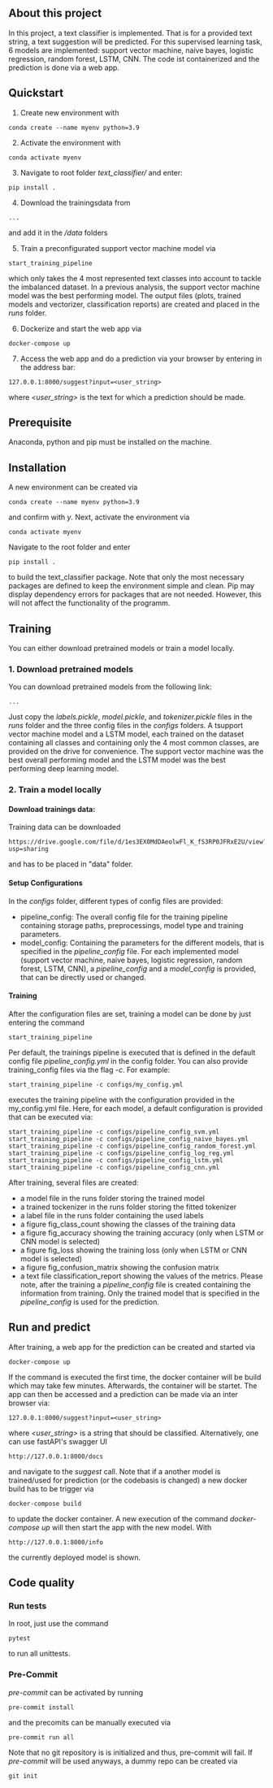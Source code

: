 ## About this project
In this project, a text classifier is implemented. That is for a provided text string, a text suggestion will be predicted. For this supervised learning task, 6 models are implemented: support vector machine, naive bayes, logistic regression, random forest, LSTM, CNN. The code ist containerized and the prediction is done via a web app.


## Quickstart
1. Create new environment with
```
conda create --name myenv python=3.9
```

2. Activate the environment with 
```
conda activate myenv
```

3. Navigate to root folder *text_classifier/* and enter:
```
pip install .
```

4. Download the trainingsdata from
```
...
```
and add it in the */data* folders 


5. Train a preconfigurated support vector machine model via
```
start_training_pipeline
```
which only takes the 4 most represented text classes into account to tackle the imbalanced dataset. In a previous analysis, the support vector machine model was the best performing model. The output files (plots, trained models and vectorizer, classification reports) are created and placed in the *runs* folder.

6. Dockerize and start the web app via
```
docker-compose up
```

7. Access the web app and do a prediction via your browser by entering in the address bar:
```
127.0.0.1:8000/suggest?input=<user_string>
```
where *<user_string>* is the text for which a prediction should be made.


## Prerequisite
Anaconda, python and pip must be installed on the machine.


## Installation
A new environment can be created via
```
conda create --name myenv python=3.9
```
and confirm with *y*. Next, activate the environment via
```
conda activate myenv
```
Navigate to the root folder and enter
```
pip install .
```
to build the text_classifier package. Note that only the most necessary packages are defined to keep the environment simple and clean. Pip may display dependency errors for packages that are not needed. However, this will not affect the functionality of the programm.


## Training
You can either download pretrained models or train a model locally. 

### 1. Download pretrained models
You can download pretrained models from the following link:
```
...
```
Just copy the *labels.pickle*, *model.pickle*, and *tokenizer.pickle* files in the *runs* folder and the three config files in the *configs* folders. A tsupport vector machine model and a LSTM model, each trained on the dataset containing all classes and containing only the 4 most common classes, are provided on the drive for convenience. The support vector machine was the best overall performing model and the LSTM model was the best performing deep learning model.


### 2. Train a model locally

#### Download trainings data:
Training data can be downloaded 
```
https://drive.google.com/file/d/1es3EX0MdDAeolwFl_K_fS3RP0JFRxE2U/view?usp=sharing
```
and has to be placed in "data" folder.

#### Setup Configurations
In the *configs* folder, different types of config files are provided:
* pipeline_config: The overall config file for the training pipeline containing storage paths, preprocessings, model type and training parameters.
* model_config: Containing the parameters for the different models, that is specified in the *pipeline_config* file.
For each implemented model (support vector machine, naive bayes, logistic regression, random forest, LSTM, CNN), a *pipeline_config* and  a *model_config* is provided, that can be directly used or changed.


#### Training
After the configuration files are set, training a model can be done by just entering the command
```
start_training_pipeline
```
Per default, the trainings pipeline is executed that is defined in the default config file *pipeline_config.yml* in the config folder. You can also provide training_config files via the flag *-c*. For example:
```
start_training_pipeline -c configs/my_config.yml
```
executes the training pipeline with the configuration provided in the my_config.yml file. Here, for each model, a default configuration is provided that can be executed via:
```
start_training_pipeline -c configs/pipeline_config_svm.yml
start_training_pipeline -c configs/pipeline_config_naive_bayes.yml
start_training_pipeline -c configs/pipeline_config_random_forest.yml
start_training_pipeline -c configs/pipeline_config_log_reg.yml
start_training_pipeline -c configs/pipeline_config_lstm.yml
start_training_pipeline -c configs/pipeline_config_cnn.yml
```
After training, several files are created:
* a model file in the runs folder storing the trained model
* a trained tockenizer in the runs folder storing the fitted tokenizer
* a label file in the runs folder containing the used labels
* a figure fig_class_count showing the classes of the training data
* a figure fig_accuracy showing the training accuracy (only when LSTM or CNN model is selected)
* a figure fig_loss showing the training loss (only when LSTM or CNN model is selected)
* a figure fig_confusion_matrix showing the confusion matrix
* a text file classification_report showing the values of the metrics.
Please note, after the training a *pipeline_config* file is created containing the information from training. Only the trained model that is specified in the *pipeline_config* is used for the prediction.


## Run and predict
After training, a web app for the prediction can be created and started via
```
docker-compose up
```
If the command is executed the first time, the docker container will be build which may take few minutes. Afterwards, the container will be startet. The app can then be accessed and a prediction can be made via an inter browser via:
```
127.0.0.1:8000/suggest?input=<user_string>
```
where *<user_string>* is a string that should be classified. Alternatively, one can use fastAPI's swagger UI
```
http://127.0.0.1:8000/docs
```
and navigate to the *suggest* call. Note that if a another model is trained/used for prediction (or the codebasis is changed) a new docker build has to be trigger via
```
docker-compose build
```
to update the docker container. A new execution of the command *docker-compose up* will then start the app with the new model. With 
```
http://127.0.0.1:8000/info
```
the currently deployed model is shown.


## Code quality

### Run tests
In root, just use the command
```
pytest
```
to run all unittests.

### Pre-Commit
*pre-commit* can be activated by running
```
pre-commit install
```
and the precomits can be manually executed via
```
pre-commit run all
```
Note that no git repository is is initialized and thus, pre-commit will fail. If *pre-commit* will be used anyways, a dummy repo can be created via
```
git init
```